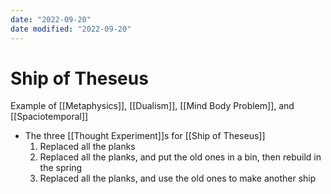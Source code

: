 ```yaml
---
date: "2022-09-20"
date modified: "2022-09-20"
---
```


# Ship of Theseus
Example of [[Metaphysics]], [[Dualism]], [[Mind Body Problem]], and [[Spaciotemporal]]
- The three [[Thought Experiment]]s for [[Ship of Theseus]]
	1. Replaced all the planks
	2. Replaced all the planks, and put the old ones in a bin, then rebuild in the spring
	3. Replaced all the planks, and use the old ones to make another ship

